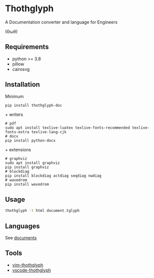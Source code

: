 # Thothglyph

A Documentation converter and language for Engineers

(Θωθ)

## Requirements

* python >= 3.8
* pillow
* cairosvg

## Installation

Minimum

```sh
pip install thothglyph-doc
```

\+ writers

```
# pdf
sudo apt install texlive-luatex texlive-fonts-recommended texlive-fonts-extra texlive-lang-cjk
# docx
pip install python-docx
```

\+ extensions

```
# graphviz
sudo apt install graphviz
pip install graphviz
# blockdiag
pip install blockdiag actdiag seqdiag nwdiag
# wavedrom
pip install wavedrom
```

## Usage

```sh
thothglyph -t html document.tglyph
```

## Languages

See [documents](https://thothglyph-doc.readthedocs.io/en/latest/index.html)

## Tools

* [vim-thothglyph](https://github.com/nakandev/vim-thothglyph)
* [vscode-thothglyph](https://github.com/nakandev/vscode-thothglyph)
